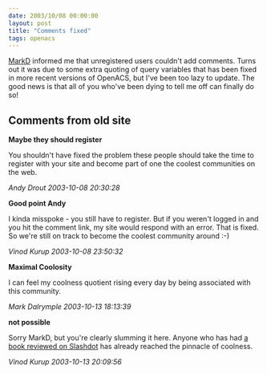 ```yaml
---
date: 2003/10/08 00:00:00
layout: post
title: "Comments fixed"
tags: openacs
---
```


[MarkD](http://badgertronics.com/blog) informed me that unregistered users couldn't add comments. Turns out it was due to some extra quoting of query variables that has been fixed in more recent versions of OpenACS, but I've been too lazy to update. The good news is that all of you who've been dying to tell me off can finally do so!

<div id="comment-box">
<h2>Comments from old site</h2>

<div class="one-comment">
<p><b>Maybe they should register</b></p>
<p>
You shouldn't have fixed the problem these people should take the time
to register with your site and become part of one the coolest
communities on the web.

</p>
<address class="signature">
<span class="author">Andy Drout</span>
<span class="date">2003-10-08 20:30:28</span>
</address>
</div>

<div class="my-comment">
<p><b>Good point Andy</b></p>
<p>
I kinda misspoke - you still have to register. But if you weren't
logged in and you hit the comment link, my site would respond with an
error. That is fixed. So we're still on track to become the coolest
community around :-)
</p>
<address class="signature">
<span class="author">Vinod Kurup</span>
<span class="date">2003-10-08 23:50:32</span>
</address>
</div>

<div class="one-comment">
<p><b>Maximal Coolosity</b></p>
<p>
I can feel my coolness quotient rising every day by being associated
with this community.
</p>
<address class="signature">
<span class="author">Mark Dalrymple</span>
<span class="date">2003-10-13 18:13:39</span>
</address>
</div>

<div class="my-comment">
<p><b>not possible</b></p>
<p>
Sorry MarkD, but you're clearly slumming it here. Anyone who has had
<a href="http://books.slashdot.org/article.pl?sid=03/07/01/1636204">a
book reviewed on Slashdot</a> has already reached the pinnacle of
coolness.
</p>
<address class="signature">
<span class="author">Vinod Kurup</span>
<span class="date">2003-10-13 20:09:56</span>
</address>
</div>

</div>
